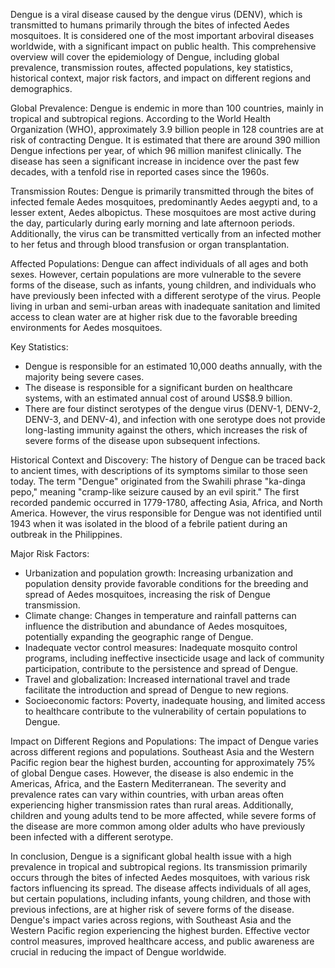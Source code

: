 Dengue is a viral disease caused by the dengue virus (DENV), which is transmitted to humans primarily through the bites of infected Aedes mosquitoes. It is considered one of the most important arboviral diseases worldwide, with a significant impact on public health. This comprehensive overview will cover the epidemiology of Dengue, including global prevalence, transmission routes, affected populations, key statistics, historical context, major risk factors, and impact on different regions and demographics.

Global Prevalence:
Dengue is endemic in more than 100 countries, mainly in tropical and subtropical regions. According to the World Health Organization (WHO), approximately 3.9 billion people in 128 countries are at risk of contracting Dengue. It is estimated that there are around 390 million Dengue infections per year, of which 96 million manifest clinically. The disease has seen a significant increase in incidence over the past few decades, with a tenfold rise in reported cases since the 1960s.

Transmission Routes:
Dengue is primarily transmitted through the bites of infected female Aedes mosquitoes, predominantly Aedes aegypti and, to a lesser extent, Aedes albopictus. These mosquitoes are most active during the day, particularly during early morning and late afternoon periods. Additionally, the virus can be transmitted vertically from an infected mother to her fetus and through blood transfusion or organ transplantation.

Affected Populations:
Dengue can affect individuals of all ages and both sexes. However, certain populations are more vulnerable to the severe forms of the disease, such as infants, young children, and individuals who have previously been infected with a different serotype of the virus. People living in urban and semi-urban areas with inadequate sanitation and limited access to clean water are at higher risk due to the favorable breeding environments for Aedes mosquitoes.

Key Statistics:
- Dengue is responsible for an estimated 10,000 deaths annually, with the majority being severe cases.
- The disease is responsible for a significant burden on healthcare systems, with an estimated annual cost of around US$8.9 billion.
- There are four distinct serotypes of the dengue virus (DENV-1, DENV-2, DENV-3, and DENV-4), and infection with one serotype does not provide long-lasting immunity against the others, which increases the risk of severe forms of the disease upon subsequent infections.

Historical Context and Discovery:
The history of Dengue can be traced back to ancient times, with descriptions of its symptoms similar to those seen today. The term "Dengue" originated from the Swahili phrase "ka-dinga pepo," meaning "cramp-like seizure caused by an evil spirit." The first recorded pandemic occurred in 1779-1780, affecting Asia, Africa, and North America. However, the virus responsible for Dengue was not identified until 1943 when it was isolated in the blood of a febrile patient during an outbreak in the Philippines.

Major Risk Factors:
- Urbanization and population growth: Increasing urbanization and population density provide favorable conditions for the breeding and spread of Aedes mosquitoes, increasing the risk of Dengue transmission.
- Climate change: Changes in temperature and rainfall patterns can influence the distribution and abundance of Aedes mosquitoes, potentially expanding the geographic range of Dengue.
- Inadequate vector control measures: Inadequate mosquito control programs, including ineffective insecticide usage and lack of community participation, contribute to the persistence and spread of Dengue.
- Travel and globalization: Increased international travel and trade facilitate the introduction and spread of Dengue to new regions.
- Socioeconomic factors: Poverty, inadequate housing, and limited access to healthcare contribute to the vulnerability of certain populations to Dengue.

Impact on Different Regions and Populations:
The impact of Dengue varies across different regions and populations. Southeast Asia and the Western Pacific region bear the highest burden, accounting for approximately 75% of global Dengue cases. However, the disease is also endemic in the Americas, Africa, and the Eastern Mediterranean. The severity and prevalence rates can vary within countries, with urban areas often experiencing higher transmission rates than rural areas. Additionally, children and young adults tend to be more affected, while severe forms of the disease are more common among older adults who have previously been infected with a different serotype.

In conclusion, Dengue is a significant global health issue with a high prevalence in tropical and subtropical regions. Its transmission primarily occurs through the bites of infected Aedes mosquitoes, with various risk factors influencing its spread. The disease affects individuals of all ages, but certain populations, including infants, young children, and those with previous infections, are at higher risk of severe forms of the disease. Dengue's impact varies across regions, with Southeast Asia and the Western Pacific region experiencing the highest burden. Effective vector control measures, improved healthcare access, and public awareness are crucial in reducing the impact of Dengue worldwide.